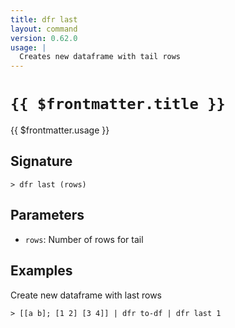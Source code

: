 ```yaml
---
title: dfr last
layout: command
version: 0.62.0
usage: |
  Creates new dataframe with tail rows
---
```


# `{{ $frontmatter.title }}`

<div style='white-space: pre-wrap;'>{{ $frontmatter.usage }}</div>

## Signature

```> dfr last (rows)```

## Parameters

 -  `rows`: Number of rows for tail

## Examples

Create new dataframe with last rows
```shell
> [[a b]; [1 2] [3 4]] | dfr to-df | dfr last 1
```
